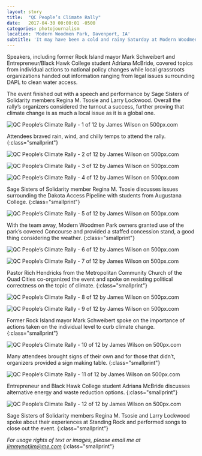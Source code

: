 ```yaml
---
layout: story
title:  "QC People’s Climate Rally"
date:   2017-04-30 00:00:01 -0500
categories: photojournalism
location: 'Modern Woodmen Park, Davenport, IA'
subtitle: 'It may have been a cold and rainy Saturday at Modern Woodmen Park, but that didn’t stop around 300 Quad Cities residents and organizations from joining together to demand action on climate change.'
---
```


Speakers, including former Rock Island mayor Mark Schweibert and Entrepreneur/Black Hawk College student Adriana McBride, covered topics from individual actions to national policy changes while local grassroots organizations handed out information ranging from legal issues surrounding DAPL to clean water access.

The event finished out with a speech and performance by Sage Sisters of Solidarity members Regina M. Tsosie and Larry Lockwood. Overall the rally’s organizers considered the turnout a success, further proving that climate change is as much a local issue as it is a global one.

<div class='pixels-photo'>
  <p>
    <img src='https://drscdn.500px.org/photo/209955461/m%3D900/087c052bfbeaa5aff6c161f4c1fa0264' alt='QC People’s Climate Rally - 1 of 12 by James Wilson on 500px.com'>
  </p>
  <a href='https://500px.com/photo/209955461/qc-people-s-climate-rally-1-of-12-by-james-wilson' alt='QC People’s Climate Rally - 1 of 12 by James Wilson on 500px.com'></a>
</div>

Attendees braved rain, wind, and chilly temps to attend the rally.
{:class="smallprint"}

<div class='pixels-photo'>
  <p>
    <img src='https://drscdn.500px.org/photo/209955443/m%3D900/6e2f8fcd4a84ded0c3dd09bdaef0f2c7' alt='QC People’s Climate Rally - 2 of 12 by James Wilson on 500px.com'>
  </p>
  <a href='https://500px.com/photo/209955443/qc-people-s-climate-rally-2-of-12-by-james-wilson' alt='QC People’s Climate Rally - 2 of 12 by James Wilson on 500px.com'></a>
</div>

<div class='pixels-photo'>
  <p>
    <img src='https://drscdn.500px.org/photo/209955505/m%3D900/c549e640172b7c489d1022491a4692ce' alt='QC People’s Climate Rally - 3 of 12 by James Wilson on 500px.com'>
  </p>
  <a href='https://500px.com/photo/209955505/qc-people-s-climate-rally-3-of-12-by-james-wilson' alt='QC People’s Climate Rally - 3 of 12 by James Wilson on 500px.com'></a>
</div>

<div class='pixels-photo'>
  <p>
    <img src='https://drscdn.500px.org/photo/209955435/m%3D900/66c720cfd651ad81ca8eb28837e5b02a' alt='QC People’s Climate Rally - 4 of 12 by James Wilson on 500px.com'>
  </p>
  <a href='https://500px.com/photo/209955435/qc-people-s-climate-rally-4-of-12-by-james-wilson' alt='QC People’s Climate Rally - 4 of 12 by James Wilson on 500px.com'></a>
</div>

Sage Sisters of Solidarity member Regina M. Tsosie discusses issues surrounding the Dakota Access Pipeline with students from Augustana College.
{:class="smallprint"}

<div class='pixels-photo'>
  <p>
    <img src='https://drscdn.500px.org/photo/209955423/m%3D900/425658143db88eca60a77a9383eb0876' alt='QC People’s Climate Rally - 5 of 12 by James Wilson on 500px.com'>
  </p>
  <a href='https://500px.com/photo/209955423/qc-people-s-climate-rally-5-of-12-by-james-wilson' alt='QC People’s Climate Rally - 5 of 12 by James Wilson on 500px.com'></a>
</div>

With the team away, Modern Woodmen Park owners granted use of the park’s covered Concourse and provided a staffed concession stand, a good thing considering the weather.
{:class="smallprint"}

<div class='pixels-photo'>
  <p>
    <img src='https://drscdn.500px.org/photo/209955493/m%3D900/b0ebae2bf41efb73fe5a4bf9c1013eb2' alt='QC People’s Climate Rally - 6 of 12 by James Wilson on 500px.com'>
  </p>
  <a href='https://500px.com/photo/209955493/qc-people-s-climate-rally-6-of-12-by-james-wilson' alt='QC People’s Climate Rally - 6 of 12 by James Wilson on 500px.com'></a>
</div>

<div class='pixels-photo'>
  <p>
    <img src='https://drscdn.500px.org/photo/209955535/m%3D900/a639be52a3bd0ece317ead92caf2c61e' alt='QC People’s Climate Rally - 7 of 12 by James Wilson on 500px.com'>
  </p>
  <a href='https://500px.com/photo/209955535/qc-people-s-climate-rally-7-of-12-by-james-wilson' alt='QC People’s Climate Rally - 7 of 12 by James Wilson on 500px.com'></a>
</div>

Pastor Rich Hendricks from the Metropolitan Community Church of the Quad Cities co-organized the event and spoke on resisting political correctness on the topic of climate.
{:class="smallprint"}

<div class='pixels-photo'>
  <p>
    <img src='https://drscdn.500px.org/photo/209955483/m%3D900/97ba1f2eefc306c77637564c89507fc3' alt='QC People’s Climate Rally - 8 of 12 by James Wilson on 500px.com'>
  </p>
  <a href='https://500px.com/photo/209955483/qc-people-s-climate-rally-8-of-12-by-james-wilson' alt='QC People’s Climate Rally - 8 of 12 by James Wilson on 500px.com'></a>
</div>

<div class='pixels-photo'>
  <p>
    <img src='https://drscdn.500px.org/photo/209955529/m%3D900/c5f7322fd3c293e7838948a6428c1939' alt='QC People’s Climate Rally - 9 of 12 by James Wilson on 500px.com'>
  </p>
  <a href='https://500px.com/photo/209955529/qc-people-s-climate-rally-9-of-12-by-james-wilson' alt='QC People’s Climate Rally - 9 of 12 by James Wilson on 500px.com'></a>
</div>

Former Rock Island mayor Mark Schweibert spoke on the importance of actions taken on the individual level to curb climate change.
{:class="smallprint"}

<div class='pixels-photo'>
  <p>
    <img src='https://drscdn.500px.org/photo/209955519/m%3D900/8ef628e75c32aec167aa505279e61d55' alt='QC People’s Climate Rally - 10 of 12 by James Wilson on 500px.com'>
  </p>
  <a href='https://500px.com/photo/209955519/qc-people-s-climate-rally-10-of-12-by-james-wilson' alt='QC People’s Climate Rally - 10 of 12 by James Wilson on 500px.com'></a>
</div>

Many attendees brought signs of their own and for those that didn’t, organizers provided a sign making table.
{:class="smallprint"}

<div class='pixels-photo'>
  <p>
    <img src='https://drscdn.500px.org/photo/209955537/m%3D900/575fbef15c8c96be7dd907c1da1e4db5' alt='QC People’s Climate Rally - 11 of 12 by James Wilson on 500px.com'>
  </p>
  <a href='https://500px.com/photo/209955537/qc-people-s-climate-rally-11-of-12-by-james-wilson' alt='QC People’s Climate Rally - 11 of 12 by James Wilson on 500px.com'></a>
</div>

Entrepreneur and Black Hawk College student Adriana McBride discusses alternative energy and waste reduction options.
{:class="smallprint"}

<div class='pixels-photo'>
  <p>
    <img src='https://drscdn.500px.org/photo/209955547/m%3D900/c9c5fc71d9543c3e803ddfcd26a4b93d' alt='QC People’s Climate Rally - 12 of 12 by James Wilson on 500px.com'>
  </p>
  <a href='https://500px.com/photo/209955547/qc-people-s-climate-rally-12-of-12-by-james-wilson' alt='QC People’s Climate Rally - 12 of 12 by James Wilson on 500px.com'></a>
</div>

Sage Sisters of Solidarity members Regina M. Tsosie and Larry Lockwood spoke about their experiences at Standing Rock and performed songs to close out the event.
{:class="smallprint"}

_For usage rights of text or images, please email me at [jimmynotjim@me.com](mailto:jimmynotjim@me.com)_
{:class="smallprint"}

<script type='text/javascript' src='https://500px.com/embed.js'></script>
